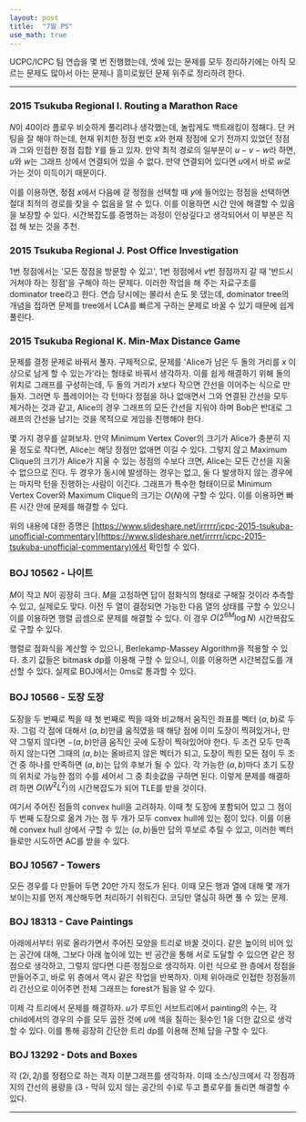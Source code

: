 ```yaml
---
layout: post
title:  "7월 PS"
use_math: true
---
```


UCPC/ICPC 팀 연습을 몇 번 진행했는데, 셋에 있는 문제를 모두 정리하기에는 아직 모르는 문제도 많아서 아는 문제나 흥미로웠던 문제 위주로 정리하려 한다.

***

### 2015 Tsukuba Regional I. Routing a Marathon Race
$N$이 40이라 플로우 비슷하게 풀리려나 생각했는데, 놀랍게도 백트래킹이 정해다. 단 커팅을 잘 해야 하는데, 현재 위치한 정점 번호 $x$와 현재 정점에 오기 전까지 있었던 정점과 그와 인접한 정점 집합 $Y$를 들고 있자. 만약 최적 경로의 일부분이 $u-v-w$라 하면, $u$와 $w$는 그래프 상에서 연결되어 있을 수 없다. 만약 연결되어 있다면 $u$에서 바로 $w$로 가는 것이 이득이기 때문이다.

이를 이용하면, 정점 $x$에서 다음에 갈 정점을 선택할 때 $y$에 들어있는 정점을 선택하면 절대 최적의 경로를 찾을 수 없음을 알 수 있다. 이를 이용하면 시간 안에 해결할 수 있음을 보장할 수 있다. 시간복잡도를 증명하는 과정이 인상깊다고 생각되어서 이 부분은 직접 해 보는 것을 추천.

### 2015 Tsukuba Regional J. Post Office Investigation
1번 정점에서는 '모든 정점을 방문할 수 있고', 1번 정점에서 $v$번 정점까지 갈 때 '반드시 거쳐야 하는 정점'을 구해야 하는 문제다. 이러한 작업을 해 주는 자료구조를 dominator tree라고 한다. 연습 당시에는 몰라서 손도 못 댔는데, dominator tree의 개념을 접하면 문제를 tree에서 LCA를 빠르게 구하는 문제로 바꿀 수 있기 때문에 쉽게 풀린다.

### 2015 Tsukuba Regional K. Min-Max Distance Game
문제를 결정 문제로 바꿔서 풀자. 구체적으로, 문제를 'Alice가 남은 두 돌의 거리를 $x$ 이상으로 남게 할 수 있는가'라는 형태로 바꿔서 생각하자. 이를 쉽게 해결하기 위해 돌의 위치로 그래프를 구성하는데, 두 돌의 거리가 $x$보다 작으면 간선을 이어주는 식으로 만들자. 그러면 두 플레이어는 각 턴마다 정점을 하나 없애면서 그와 연결된 간선을 모두 제거하는 것과 같고, Alice의 경우 그래프의 모든 간선을 지워야 하며 Bob은 반대로 그래프의 간선을 남기는 것을 목적으로 게임을 진행해야 한다.

몇 가지 경우를 살펴보자. 만약 Minimum Vertex Cover의 크기가 Alice가 충분히 지울 정도로 작다면, Alice는 해당 정점만 없애면 이길 수 있다. 그렇지 않고 Maximum Clique의 크기가 Alice가 지울 수 있는 정점의 수보다 크면, Alice는 모든 간선을 지울 수 없으므로 진다. 두 경우가 동시에 발생하는 경우는 없고, 둘 다 발생하지 않는 경우에는 마지막 턴을 진행하는 사람이 이긴다. 그래프가 특수한 형태이므로 Minimum Vertex Cover와 Maximum Clique의 크기는 $O(N)$에 구할 수 있다. 이를 이용하면 빠른 시간 안에 문제를 해결할 수 있다.

위의 내용에 대한 증명은 [https://www.slideshare.net/irrrrr/icpc-2015-tsukuba-unofficial-commentary](https://www.slideshare.net/irrrrr/icpc-2015-tsukuba-unofficial-commentary)에서 확인할 수 있다.

### BOJ 10562 - 나이트
$M$이 작고 $N$이 굉장히 크다. $M$을 고정하면 답이 점화식의 형태로 구해질 것이라 추측할 수 있고, 실제로도 맞다. 이전 두 열이 결정되면 가능한 다음 열의 상태를 구할 수 있으니 이를 이용하면 행렬 곱셈으로 문제를 해결할 수 있다. 이 경우 $O(2^{6M}\log{N})$ 시간복잡도로 구할 수 있다.

행렬로 점화식을 계산할 수 있으니, Berlekamp-Massey Algorithm을 적용할 수 있다. 초기 값들은 bitmask dp를 이용해 구할 수 있으니, 이를 이용하면 시간복잡도를 개선할 수 있다. 실제로 BOJ에서는 0ms로 통과할 수 있다.

### BOJ 10566 - 도장 도장
도장을 두 번째로 찍을 때 첫 번째로 찍을 때와 비교해서 움직인 좌표를 벡터 $(a, b)$로 두자. 그럼 각 점에 대해서 $(a, b)$만큼 움직였을 때 해당 점에 이미 도장이 찍혀있거나, 만약 그렇지 않다면 $-(a, b)$만큼 움직인 곳에 도장이 찍혀있어야 한다. 두 조건 모두 만족하지 않는다면 그때의 $(a, b)$는 올바르지 않은 벡터가 되고, 도장이 찍힌 모든 점이 두 조건 중 하나를 만족하면 $(a, b)$는 답의 후보가 될 수 있다. 각 가능한 $(a, b)$마다 초기 도장의 위치로 가능한 점의 수를 세어서 그 중 최솟값을 구하면 된다. 이렇게 문제를 해결하려 하면 $O(W^2L^2)$의 시간복잡도가 되어 TLE를 받을 것이다.

여기서 주어진 점들의 convex hull을 고려하자. 이때 첫 도장에 포함되어 있고 그 점이 두 번째 도장으로 옮겨 가는 점 두 개가 모두 convex hull에 있는 점이 있다. 이를 이용해 convex hull 상에서 구할 수 있는 $(a, b)$들만 답의 후보로 추릴 수 있고, 이러한 벡터들로만 시도하면 AC를 받을 수 있다.

### BOJ 10567 - Towers
모든 경우를 다 만들어 두면 20만 가지 정도가 된다. 이때 모든 행과 열에 대해 몇 개가 보이는지를 먼저 계산해두면 처리하기 쉬워진다. 코딩만 열심히 하면 풀 수 있는 문제.

### BOJ 18313 - Cave Paintings
아래에서부터 위로 올라가면서 주어진 모양을 트리로 바꿀 것이다. 같은 높이의 비어 있는 공간에 대해, 그보다 아래 높이에 있는 빈 공간을 통해 서로 도달할 수 있으면 같은 정점으로 생각하고, 그렇지 않다면 다른 정점으로 생각하자. 이런 식으로 한 층에서 정점을 만들어주고, 바로 위 층에서 역시 같은 작업을 반복하자. 이제 위아래로 인접한 정점들끼리 간선으로 이어주면 전체 그래프는 forest가 됨을 알 수 있다.

이제 각 트리에서 문제를 해결하자. $u$가 루트인 서브트리에서 painting의 수는, 각 child에서의 경우의 수를 모두 곱한 것에 $u$에 색을 칠하는 횟수인 1을 더한 값으로 생각할 수 있다. 이를 통해 굉장히 간단한 트리 dp를 이용해 전체 답을 구할 수 있다.

### BOJ 13292 - Dots and Boxes
각 $(2i, 2j)$를 정점으로 하는 격자 이분그래프를 생각하자. 이때 소스/싱크에서 각 정점까지의 간선의 용량을 (3 - 막혀 있지 않는 공간의 수)로 두고 플로우를 돌리면 해결할 수 있다.

***
